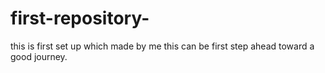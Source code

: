 # first-repository-
this is first set up which made by me
this can be first step ahead toward a good journey.
